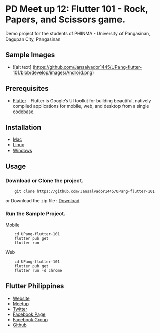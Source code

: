 # PD Meet up 12: Flutter 101 - Rock, Papers, and Scissors game.

Demo project for the students of PHINMA - University of Pangasinan, Dagupan City, Pangasinan

## Sample Images
- ![alt text] (https://github.com/Jansalvador1445/UPang-flutter-101/blob/develop/images/Android.png)

## Prerequisites
- [Flutter](https://flutter.dev/) - Flutter is Google’s UI toolkit for building beautiful, natively compiled applications for mobile, web, and desktop from a single codebase.

## Installation
- [Mac](https://flutter.dev/docs/get-started/install/macos)
- [Linux](https://flutter.dev/docs/get-started/install/linux)
- [Windows](https://flutter.dev/docs/get-started/install/windows)


## Usage
### Download or Clone the project.
```
    git clone https://github.com/Jansalvador1445/UPang-flutter-101
```

or Download the zip file : [Download](https://github.com/Jansalvador1445/UPang-flutter-101/archive/master.zip)

### Run the Sample Project.

Mobile 
```
    cd UPang-flutter-101
    flutter pub get
    flutter run
```

Web 
```
    cd UPang-flutter-101
    flutter pub get
    flutter run -d chrome
```

## Flutter Philippines
- [Website](https://flutter.ph/#/)
- [Meetup](https://www.meetup.com/flutterph/)
- [Twitter](https://twitter.com/flutter_ph)
- [Facebook Page](https://www.facebook.com/flutterphilippines/)
- [Facebook Group](https://www.facebook.com/groups/flutterphilippines/)
- [Github](https://github.com/flutterph)




